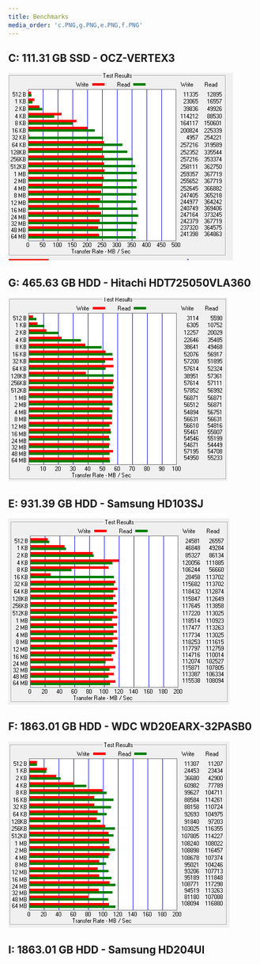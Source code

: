 ```yaml
---
title: Benchmarks
media_order: 'c.PNG,g.PNG,e.PNG,f.PNG'
---
```


## C: 111.31 GB SSD - OCZ-VERTEX3

![results](c.PNG)

## G: 465.63 GB HDD - Hitachi HDT725050VLA360

![results](g.PNG)

## E: 931.39 GB HDD - Samsung HD103SJ

![results](e.PNG)

## F: 1863.01 GB HDD - WDC WD20EARX-32PASB0

![results](f.PNG)

## I: 1863.01 GB HDD - Samsung HD204UI

